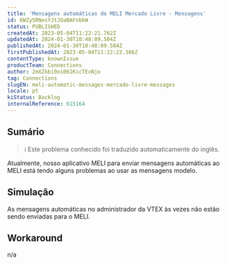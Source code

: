 ```yaml
---
title: 'Mensagens automáticas do MELI Mercado Livre - Mensagens'
id: 6WZy5RNesYJtJOaBAFnbkW
status: PUBLISHED
createdAt: 2023-05-04T11:22:21.762Z
updatedAt: 2024-01-30T10:48:09.504Z
publishedAt: 2024-01-30T10:48:09.504Z
firstPublishedAt: 2023-05-04T11:22:22.366Z
contentType: knownIssue
productTeam: Connections
author: 2mXZkbi0oi061KicTExNjo
tag: Connections
slugEN: meli-automatic-messages-mercado-livre-messages
locale: pt
kiStatus: Backlog
internalReference: 615164
---
```


## Sumário

>ℹ️ Este problema conhecido foi traduzido automaticamente do inglês.



Atualmente, nosso aplicativo MELI para enviar mensagens automáticas ao MELI está tendo alguns problemas ao usar as mensagens modelo.

## Simulação



As mensagens automáticas no administrador da VTEX às vezes não estão sendo enviadas para o MELI.



## Workaround


n/a

